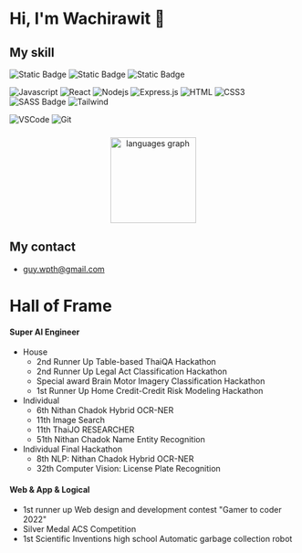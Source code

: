 
<h1 align="left">Hi, I'm Wachirawit 👋</h1>

###
<!--
<h2 align="left">My skill</h2>

###

<div align="center">
  <img src="https://cdn.jsdelivr.net/gh/devicons/devicon/icons/javascript/javascript-original.svg" height="40" alt="javascript logo"  />
  <img width="12" />
  <img src="https://cdn.jsdelivr.net/gh/devicons/devicon/icons/react/react-original.svg" height="40" alt="react logo"  />
  <img width="12" />
  <img src="https://cdn.jsdelivr.net/gh/devicons/devicon/icons/c/c-original.svg" height="40" alt="c logo"  />
  <img width="12" />
  <img src="https://cdn.jsdelivr.net/gh/devicons/devicon/icons/linux/linux-original.svg" height="40" alt="linux logo"  />
  <img width="12" />
  <img src="https://cdn.jsdelivr.net/gh/devicons/devicon/icons/python/python-original.svg" height="40" alt="python logo"  />
  <img width="12" />
  <img src="https://cdn.jsdelivr.net/gh/devicons/devicon/icons/jupyter/jupyter-original.svg" height="40" alt="jupyter logo"  />
  <img width="12" />
  <img src="https://cdn.jsdelivr.net/gh/devicons/devicon/icons/kaggle/kaggle-original.svg" height="40" alt="kaggle logo"  />
  <img width="12" />
  <img src="https://media.discordapp.net/attachments/1242139471307079780/1246070986928033822/1535px-Pandas_mark.png?ex=665b0d8a&is=6659bc0a&hm=6cd6496fb5b6b2f56b2d6eb1411119f4027a1b20603188867a92e9fef7037065&=&format=webp&quality=lossless&width=496&height=600" height="40" alt="pandas logo"  />
    <img width="12" />
</div>
-->
<h2 align="left">My skill</h2>

![Static Badge](https://img.shields.io/badge/Linux-%23ffffff?style=for-the-badge&logo=linux&logoColor=black&logoSize=auto&labelColor=%23ffffff)
![Static Badge](https://img.shields.io/badge/Python-%23ECD53F?style=for-the-badge&logo=python&logoColor=%23ffffff&logoSize=auto&labelColor=%233B66BC)
![Static Badge](https://img.shields.io/badge/Jupyter-%23F46D01?style=for-the-badge&logo=jupyter&logoColor=%23F46D01&logoSize=auto&labelColor=%23000000)


![Javascript](https://img.shields.io/badge/Javascript-F0DB4F?style=for-the-badge&labelColor=black&logo=javascript&logoColor=F0DB4F)
![React](https://img.shields.io/badge/-React-61DBFB?style=for-the-badge&labelColor=black&logo=react&logoColor=61DBFB)
![Nodejs](https://img.shields.io/badge/Nodejs-3C873A?style=for-the-badge&labelColor=black&logo=node.js&logoColor=3C873A)
![Express.js](https://img.shields.io/badge/Express.js-000000?style=for-the-badge&logo=express&logoColor=white)
![HTML](https://img.shields.io/badge/HTML5-E34F26?style=for-the-badge&logo=html5&logoColor=white)
![CSS3](https://img.shields.io/badge/CSS3-1572B6?style=for-the-badge&logo=css3&logoColor=white)
![SASS Badge](https://img.shields.io/badge/Sass-CC6699?style=for-the-badge&logo=sass&logoColor=white)
![Tailwind](https://img.shields.io/badge/Tailwind_CSS-092749?style=for-the-badge&logo=tailwindcss&logoColor=06B6D4&labelColor=000000)

![VSCode](https://img.shields.io/badge/Visual_Studio-0078d7?style=for-the-badge&logo=visual%20studio&logoColor=white)
![Git](https://img.shields.io/badge/Git-F05032?style=for-the-badge&logo=git&logoColor=white)

###
<!-- <h2 align="left">Languages that i use often</h2>

###
-->
<div align="center">
  <img src="https://github-readme-stats.vercel.app/api/top-langs?username=wachawich&locale=en&hide_title=false&layout=compact&card_width=320&langs_count=5&theme=dracula&hide_border=false&order=2" height="150" alt="languages graph"  />
</div>

###

## My contact
- guy.wpth@gmail.com

###

# Hall of Frame

#### Super AI Engineer
- House
	- 2nd Runner Up Table-based ThaiQA Hackathon
	- 2nd Runner Up Legal Act Classification Hackathon
	- Special award Brain Motor Imagery Classification Hackathon
	- 1st Runner Up  Home Credit-Credit Risk Modeling Hackathon
-  Individual
   - 6th Nithan Chadok Hybrid OCR-NER 
   - 11th Image Search
   - 11th ThaiJO RESEARCHER
   - 51th Nithan Chadok Name Entity Recognition
-  Individual Final Hackathon
   - 8th NLP: Nithan Chadok Hybrid OCR-NER	 
   - 32th Computer Vision: License Plate Recognition
#### Web & App & Logical
- 1st runner up Web design and development contest "Gamer to coder 2022"
- Silver Medal ACS Competition
- 1st Scientific Inventions high school  Automatic garbage collection robot
 
